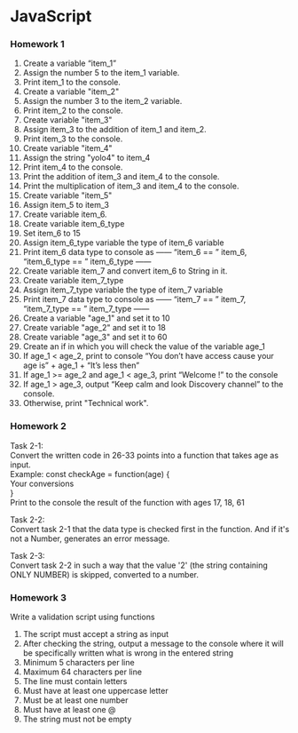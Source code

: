 # JavaScript

### Homework 1

1. Create a variable “item_1”  
2. Assign the number 5 to the item_1 variable.  
3. Print item_1 to the console.  
4. Create a variable "item_2"  
5. Assign the number 3 to the item_2 variable.  
6. Print item_2 to the console.  
7. Create variable "item_3"  
8. Assign item_3 to the addition of item_1 and item_2.  
9. Print item_3 to the console.  
10. Create variable "item_4"  
11. Assign the string "yolo4" to item_4  
12. Print item_4 to the console.  
13. Print the addition of item_3 and item_4 to the console.  
14. Print the multiplication of item_3 and item_4 to the console.  
15. Create variable "item_5"  
16. Assign item_5 to item_3    
17. Create variable item_6.  
18. Create variable item_6_type  
19. Set item_6 to 15  
20. Assign item_6_type variable the type of item_6 variable  
21. Print item_6 data type to console as —— “item_6 == ” item_6, “item_6_type == ” item_6_type ——  
22. Create variable item_7 and convert item_6 to String in it.  
23. Create variable item_7_type  
24. Assign item_7_type variable the type of item_7 variable  
25. Print item_7 data type to console as —— “item_7 == ” item_7, “item_7_type == ” item_7_type ——  
26. Create a variable "age_1" and set it to 10  
27. Create variable "age_2" and set it to 18  
28. Create variable "age_3" and set it to 60  
29. Create an if in which you will check the value of the variable age_1  
30. If age_1 < age_2, print to console “You don’t have access cause your age is” + age_1 + “It’s less then”  
31. If age_1 >= age_2 and age_1 < age_3, print “Welcome !” to the console  
32. If age_1 > age_3, output “Keep calm and look Discovery channel” to the console.  
33. Otherwise, print "Technical work".  

### Homework 2

Task 2-1:  
Convert the written code in 26-33 points into a function that takes age as input.  
Example: const checkAge = function(age) {  
Your conversions  
}  
Print to the console the result of the function with ages 17, 18, 61  

Task 2-2:  
Convert task 2-1 that the data type is checked first in the function. And if it's not a Number, generates an error message.  

Task 2-3:  
Convert task 2-2 in such a way that the value '2' (the string containing ONLY NUMBER) is skipped, converted to a number.  

### Homework 3

Write a validation script using functions  

  1. The script must accept a string as input   
  2. After checking the string, output a message to the console where it will be specifically written what is wrong in the entered string   
  3. Minimum 5 characters per line  
  4. Maximum 64 characters per line  
  5. The line must contain letters  
  6. Must have at least one uppercase letter  
  7. Must be at least one number  
  8. Must have at least one @  
  9. The string must not be empty  